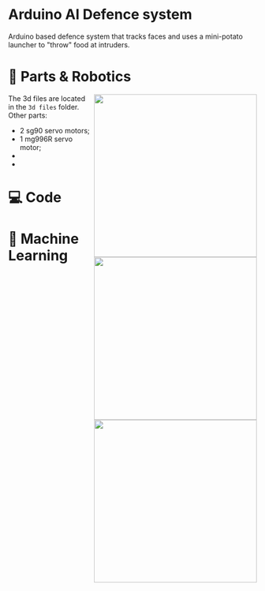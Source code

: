 # Arduino AI Defence system
Arduino based defence system that tracks faces and uses a mini-potato launcher to "throw" food at intruders.

# 🔋 Parts & Robotics
<img align="right" src="media/1.jpg" width="330" />

The 3d files are located in the `3d files` folder. \
Other parts:
- 2 sg90 servo motors;
- 1 mg996R servo motor;
- 
-

# 💻 Code

<img align="right" src="media/2.jpg" width="330" />

# 🤖 Machine Learning

<img align="right" src="media/3.jpg" width="330" />
